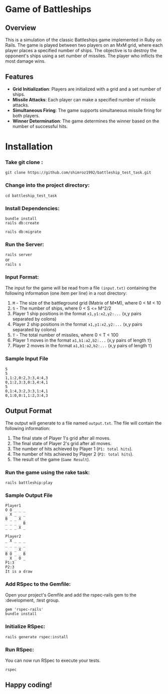 # Game of Battleships

## Overview
This is a simulation of the classic Battleships game implemented in Ruby on Rails. The game is played between two players on an MxM grid, where each player places a specified number of ships. The objective is to destroy the opponent's ships using a set number of missiles. The player who inflicts the most damage wins.

## Features
- **Grid Initialization**: Players are initialized with a grid and a set number of ships.
- **Missile Attacks**: Each player can make a specified number of missile attacks.
- **Simultaneous Firing**: The game supports simultaneous missile firing for both players.
- **Winner Determination**: The game determines the winner based on the number of successful hits.



# Installation
### Take git clone :      
`git clone https://github.com/shimroz1992/battleship_test_task.git`
### Change into the project directory:   
`cd battleship_test_task`

### Install Dependencies:    
`bundle install`  
`rails db:create`

`rails db:migrate`

### Run the Server:
`rails server`   
or  
`rails s`

### Input Format:    
The input for the game will be read from a file `(input.txt)` containing the following information (one item per line) in a root directory:

1. `M` - The size of the battleground grid (Matrix of M*M), where 0 < M < 10
2. `S` - The number of ships, where 0 < S <= M^2/2
3. Player 1 ship positions in the format `x1,y1:x2,y2:...` (x,y pairs separated by colons)
4. Player 2 ship positions in the format `x1,y1:x2,y2:...` (x,y pairs separated by colons)
5. `T` - The total number of missiles, where 0 < T < 100
6. Player 1 moves in the format `a1,b1:a2,b2:...` (x,y pairs of length `T`)
7. Player 2 moves in the format `a1,b1:a2,b2:...` (x,y pairs of length `T`)

### Sample Input File    

`5`   
`5`  
`1,1:2,0:2,3:3,4:4,3`   
`0,1:2,3:3,0:3,4:4,1`   
`5`   
`0,1:4,3:2,3:3,1:4,1`   
`0,1:0,0:1,1:2,3:4,3`   

## Output Format
The output will generate to a file named `output.txt`. The file will contain the following information:

1. The final state of Player 1's grid after all moves.
2. The final state of Player 2's grid after all moves.
3. The number of hits achieved by Player 1 (`P1: total hits`).
4. The number of hits achieved by Player 2 (`P2: total hits`).
5. The result of the game (`Game Result`).

### Run the game using the rake task:    
`rails battleship:play
`


### Sample Output File    

`Player1`   
`O O _ _ _`  
`_ X _ _ _`  
`B _ _ X _`  
`_ _ _ _ B`  
`_ _ _ X _`   
     
`Player2`   
`_ X _ _ _`   
`_ _ _ _ _`   
`_ _ _ X _`   
`B O _ _ B`   
`_ X _ O _`   
`P1:3`   
`P2:3`   
`It is a draw`   

### Add RSpec to the Gemfile:
Open your project's Gemfile and add the rspec-rails gem to the :development, :test group.  

`gem 'rspec-rails'`  
`bundle install`

### Initialize RSpec:
`rails generate rspec:install`

### Run RSpec:
You can now run RSpec to execute your tests.

`rspec`  


     

## Happy coding!
